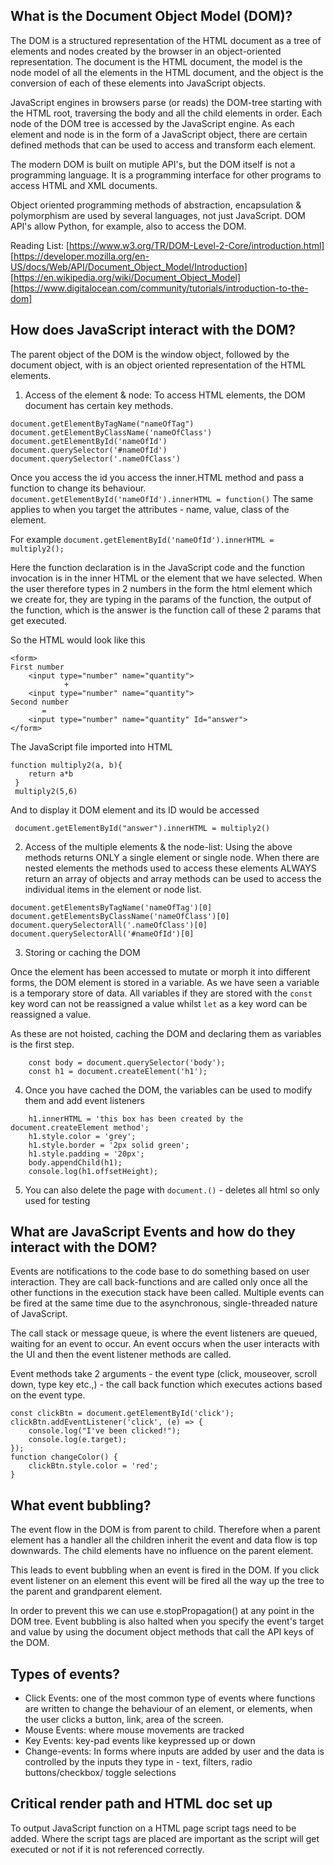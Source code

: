 ## What is the Document Object Model (DOM)?

The DOM is a structured representation of the HTML document as a tree of elements and nodes created by the browser in an object-oriented representation. The document is the HTML document, the model is the node model of all the elements in the HTML document, and the object is the conversion of each of these elements into JavaScript objects.

JavaScript engines in browsers parse (or reads) the DOM-tree starting with the HTML root, traversing the body and all the child elements in order. Each node of the DOM tree is accessed by the JavaScript engine. As each element and node is in the form of a JavaScript object, there are certain defined methods that can be used to access and transform each element.

The modern DOM is built on mutiple API's, but the DOM itself is not a programming language. It is a programming interface for other programs to access HTML and XML documents.

Object oriented programming methods of abstraction, encapsulation & polymorphism are used by several languages, not just JavaScript. DOM API's allow Python, for example, also to access the DOM.

Reading List:
[https://www.w3.org/TR/DOM-Level-2-Core/introduction.html]
[https://developer.mozilla.org/en-US/docs/Web/API/Document_Object_Model/Introduction]
[https://en.wikipedia.org/wiki/Document_Object_Model]
[https://www.digitalocean.com/community/tutorials/introduction-to-the-dom]

## How does JavaScript interact with the DOM?

The parent object of the DOM is the window object, followed by the document object, with is an object oriented representation of the HTML elements. 

1. Access of the element & node: To access HTML elements, the DOM document has certain key methods.

```
document.getElementByTagName("nameOfTag")
document.getElementByClassName('nameOfClass')
document.getElementById('nameOfId')
document.querySelector('#nameOfId')
document.querySelector('.nameOfClass')

```
Once you access the id you access the inner.HTML method and pass a function to change its behaviour.
```document.getElementById('nameOfId').innerHTML = function()``` The same applies to when you target the attributes - name, value, class of the element.

For example ```document.getElementById('nameOfId').innerHTML = multiply2();```

Here the function declaration is in the JavaScript code and the function invocation is in the inner HTML or the element that we have selected. When the user therefore types in 2 numbers in the form the html element which we create
for, they are typing in the params of the function, the output of the function, which is the answer is the function call of these 2 params that get executed.

So the HTML would look like this

```
<form>
First number
	<input type="number" name="quantity">
  			+
    <input type="number" name="quantity">
Second number
       =
    <input type="number" name="quantity" Id="answer">
</form>
```

The JavaScript file imported into HTML
```
function multiply2(a, b){
 	return a*b
 }
 multiply2(5,6)
```

And to display it DOM element and its ID would be accessed

``` document.getElementById("answer").innerHTML = multiply2()```


2. Access of the multiple elements & the node-list: Using the above methods returns ONLY a single element or single node. When there are nested elements the methods used to access these elements ALWAYS return an array of objects and array methods can be used to access the individual items in the element or node list. 

```
document.getElementsByTagName('nameOfTag')[0] 
document.getElementsByClassName('nameOfClass')[0]
document.querySelectorAll('.nameOfClass')[0]
document.querySelectorAll('#nameOfId')[0]
```

3. Storing or caching the DOM

Once the element has been accessed to mutate or morph it into different forms, the DOM element is stored in a variable. As we have seen a variable is a temporary store of data. All variables if they are stored with the ```const``` key word can not be reassigned a value whilst ```let``` as a key word can be reassigned a value.

As these are not hoisted, caching the DOM and declaring them as variables is the first step.

```
	const body = document.querySelector('body');
	const h1 = document.createElement('h1');
```
 
4. Once you have cached the DOM, the variables can be used to modify them and add event listeners

```
    h1.innerHTML = 'this box has been created by the document.createElement method';
	h1.style.color = 'grey';
	h1.style.border = '2px solid green';
	h1.style.padding = '20px';
	body.appendChild(h1);
	console.log(h1.offsetHeight);
```
5. You can also delete the page with ```document.()``` - deletes all html so only used for testing

## What are JavaScript Events and how do they interact with the DOM?

Events are notifications to the code base to do something based on user interaction. They are call back-functions and are called only once all the other functions in the execution stack have been called.
Multiple events can be fired at the same time due to the asynchronous, single-threaded nature of JavaScript.

The call stack or message queue, is where the event listeners are queued, waiting for an event to occur. An event occurs when the user interacts with the UI and then the event listener methods are called.

Event methods take 2 arguments - the event type (click, mouseover, scroll down, type key etc.,) - the call back function which executes actions based on the event type.

```
const clickBtn = document.getElementById('click');
clickBtn.addEventListener('click', (e) => {
	console.log("I've been clicked!");
	console.log(e.target);
});
function changeColor() {
	clickBtn.style.color = 'red';
}
```
## What event bubbling?

The event flow in the DOM is from parent to child. Therefore when a parent element has a handler all the children inherit the event and data flow is top downwards. The child elements have no influence on the parent element.

This leads to event bubbling when an event is fired in the DOM.  If you click event listener on an element this event will be fired all the way up the tree to the parent and grandparent element.  

In order to prevent this we can use e.stopPropagation() at any point in the DOM tree. Event bubbling is also halted when you specify the event's target and value by using the document object methods that call the API keys of the DOM. 

## Types of events?
- Click Events: one of the most common type of events where functions are written to change the behaviour of an element, or elements, when the user clicks a button, link, area of the screen.
- Mouse Events: where mouse movements are tracked
- Key Events: key-pad events like keypressed up or down
- Change-events: In forms where inputs are added by user and the data is controlled by the inputs they type in - text, filters, radio buttons/checkbox/ toggle selections

## Critical render path and HTML doc set up

To output JavaScript function on a HTML page script tags need to be added. Where the script tags are placed are important as the script will get executed or not if it is not referenced correctly.
